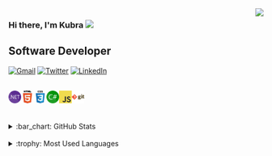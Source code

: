 <img src="https://media.giphy.com/media/26BRAp3nfSePXd8He/giphy.gif" align="right">

### Hi there, I'm Kubra <img src="https://raw.githubusercontent.com/MartinHeinz/MartinHeinz/master/wave.gif" width="30px">

## Software Developer

[![Gmail](https://img.shields.io/badge/Gmail-D14836?style=for-the-badge&logo=gmail&logoColor=white)][gmail]
[![Twitter](https://img.shields.io/badge/Twitter-1DA1F2?style=for-the-badge&logo=twitter&logoColor=white)][twitter]
[![LinkedIn](	https://img.shields.io/badge/LinkedIn-0077B5?style=for-the-badge&logo=linkedin&logoColor=white)][linkedin]

<br/>

<img src="https://raw.githubusercontent.com/github/explore/80688e429a7d4ef2fca1e82350fe8e3517d3494d/topics/dotnet/dotnet.png" width="25" height="25" align="left">
<img src="https://raw.githubusercontent.com/github/explore/80688e429a7d4ef2fca1e82350fe8e3517d3494d/topics/html/html.png" width="25" height="25" align="left">
<img src="https://raw.githubusercontent.com/github/explore/80688e429a7d4ef2fca1e82350fe8e3517d3494d/topics/css/css.png" width="25" height="25" align="left">
<img src="https://raw.githubusercontent.com/github/explore/80688e429a7d4ef2fca1e82350fe8e3517d3494d/topics/csharp/csharp.png" width="25" height="25" align="left">
<img src="https://raw.githubusercontent.com/github/explore/80688e429a7d4ef2fca1e82350fe8e3517d3494d/topics/javascript/javascript.png" width="25" height="25" align="left">
<img src="https://raw.githubusercontent.com/github/explore/80688e429a7d4ef2fca1e82350fe8e3517d3494d/topics/git/git.png" width="25" height="25" align="left">

<br/><br/>

<details>
<summary>:bar_chart: GitHub Stats</summary>
<img src="https://github-readme-stats.vercel.app/api?username=kubradas8&show_icons=true&theme=tokyonight">
</details>

<br/>

<details>
<summary>:trophy: Most Used Languages</summary>
<img src="https://github-readme-stats.vercel.app/api/top-langs/?username=kubradas8&layout=compact&theme=tokyonight">
</details>

[gmail]: mailto:kdasdogan94@gmail.com
[twitter]: https://twitter.com/IBlameQ?s=09
[linkedin]: https://www.linkedin.com/in/kubradas
